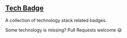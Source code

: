 ## [Tech Badge](https://tech-badge.vercel.app/)

A collection of technology stack related badges.

Some technology is missing? Pull Requests welcome 😃
